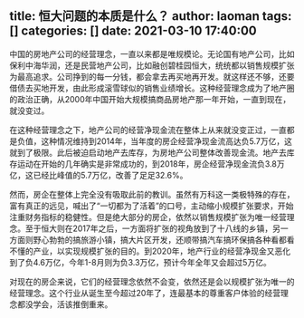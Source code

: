 title: 恒大问题的本质是什么？
author: laoman
tags: []
categories: []
date: 2021-03-10 17:40:00
---
中国的房地产公司的经营理念，一直以来都是唯规模论。无论国有地产公司，比如保利中海华润，还是民营地产公司，比如融创碧桂园恒大，统统都以销售规模扩张为最高追求。公司挣到的每一分钱，都会拿去再买地再开发。就这样还不够，还要借债去买地开发，由此形成滚雪球似的销售业绩增长。这种经营理念成为了地产圈的政治正确，从2000年中国开始大规模搞商品房地产那一年开始，一直到现在，就没变过。

在这种经营理念之下，地产公司的经营净现金流在整体上从来就没变正过，一直都是负值，这种情况维持到2014年，当年度的房企经营净现金流高达负5.7万亿，这就到了极限。此后被迫启动地产去库存，为房地产公司整体改善现金流。地产去库存运动在开始的几年确实是非常成功的，到2018年，房企经营净现金流负3.8万亿，这已经比峰值的5.7万亿，改善了足足32.6%。

然而，房企在整体上完全没有吸取此前的教训。虽然有万科这一类极特殊的存在，富有真正的远见，喊出了“一切都为了活着”的口号，主动缩小规模扩张要求，开始注重财务指标的稳健性。但是绝大部分的房企，依然以销售规模扩张为唯一经营理念。至于恒大则在2017年之后，一方面将扩张的视角放到了十八线的乡镇，另一方面则野心勃勃的搞旅游小镇，搞大片区开发，还顺带搞汽车搞环保搞各种看都看不懂的产业，以实现规模扩张的目的。到2020年，地产行业的经营净现金又恶化到了负4.6万亿，今年1-8月则为负3.3万亿，预计今年全年又会超过5万亿。

对现在的房企来说，它们的经营理念依然不会变，依然还是会以规模扩张为唯一的经营理念。这个行业从诞生至今超过20年了，连最基本的尊重客户体验的经营理念都没学会，活该推倒重来。